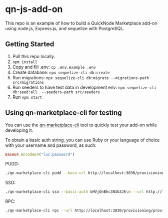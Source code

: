 # qn-js-add-on

This repo is an example of how to build a QuickNode Marketplace add-on using node.js, Express.js, and sequelize with PostgreSQL.


## Getting Started

1. Pull this repo locally.
2. `npm install`
3. Copy and fill .env: `cp .env.example .env`
4. Create database: `npx sequelize-cli db:create`
5. Run migrations: `npx sequelize-cli db:migrate --migrations-path src/migrations`
6. Run seeders to have test data in development env: `npx sequelize-cli db:seed:all  --seeders-path src/seeders`
7. Run `npm start`


## Using qn-marketplace-cli for testing

You can use the [qn-marketplace-cli](https://github.com/quiknode-labs/qn-marketplace-cli) tool to quickly test your add-on while developing it.

To obtain a basic auth string, you can use Ruby or your language of choice with your username and password, as such:

```ruby
Base64.encode64("luc:password")
```

PUDD:

```sh
./qn-marketplace-cli pudd --base-url http://localhost:3030/provisioning --basic-auth bHVjOnBhc3N3b3Jk\n
```

SSO:

```sh
./qn-marketplace-cli sso --basic-auth bHVjOnBhc3N3b3Jk\n --url http://localhost:3030/provisioning/provision --jwt-secret jwt-secret
```

RPC:

```sh
./qn-marketplace-cli rpc --url http://localhost:3030/provisioning/provision --rpc-method qn_test --rpc-url http://localhost:3030/rpc  --rpc-params "[\"abc\"]" --basic-auth bHVjOnBhc3N3b3Jk\n
```
